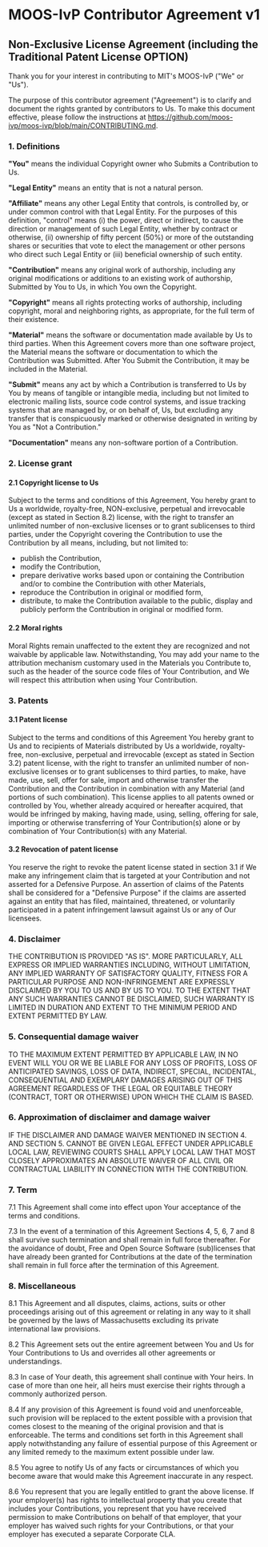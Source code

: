 # MOOS-IvP Contributor Agreement v1

## Non-Exclusive License Agreement (including the Traditional Patent License OPTION)

Thank you for your interest in contributing to MIT's MOOS-IvP ("We" or "Us").

The purpose of this contributor agreement ("Agreement") is to clarify and document the rights granted by contributors to Us. To make this document effective, please follow the instructions at https://github.com/moos-ivp/moos-ivp/blob/main/CONTRIBUTING.md.

### 1\. Definitions

**"You"** means the individual Copyright owner who Submits a Contribution to Us.

**"Legal Entity"** means an entity that is not a natural person.

**"Affiliate"** means any other Legal Entity that controls, is controlled by, or under common control with that Legal Entity. For the purposes of this definition, "control" means (i) the power, direct or indirect, to cause the direction or management of such Legal Entity, whether by contract or otherwise, (ii) ownership of fifty percent (50%) or more of the outstanding shares or securities that vote to elect the management or other persons who direct such Legal Entity or (iii) beneficial ownership of such entity.

**"Contribution"** means any original work of authorship, including any original modifications or additions to an existing work of authorship, Submitted by You to Us, in which You own the Copyright.

**"Copyright"** means all rights protecting works of authorship, including copyright, moral and neighboring rights, as appropriate, for the full term of their existence.

**"Material"** means the software or documentation made available by Us to third parties. When this Agreement covers more than one software project, the Material means the software or documentation to which the Contribution was Submitted. After You Submit the Contribution, it may be included in the Material.

**"Submit"** means any act by which a Contribution is transferred to Us by You by means of tangible or intangible media, including but not limited to electronic mailing lists, source code control systems, and issue tracking systems that are managed by, or on behalf of, Us, but excluding any transfer that is conspicuously marked or otherwise designated in writing by You as "Not a Contribution."

**"Documentation"** means any non-software portion of a Contribution.

### 2\. License grant

#### 2.1 Copyright license to Us

Subject to the terms and conditions of this Agreement, You hereby grant to Us a worldwide, royalty-free, NON-exclusive, perpetual and irrevocable (except as stated in Section 8.2) license, with the right to transfer an unlimited number of non-exclusive licenses or to grant sublicenses to third parties, under the Copyright covering the Contribution to use the Contribution by all means, including, but not limited to:

* publish the Contribution,
* modify the Contribution,
* prepare derivative works based upon or containing the Contribution and/or to combine the Contribution with other Materials,
* reproduce the Contribution in original or modified form,
* distribute, to make the Contribution available to the public, display and publicly perform the Contribution in original or modified form.

#### 2.2 Moral rights

Moral Rights remain unaffected to the extent they are recognized and not waivable by applicable law. Notwithstanding, You may add your name to the attribution mechanism customary used in the Materials you Contribute to, such as the header of the source code files of Your Contribution, and We will respect this attribution when using Your Contribution.

### 3\. Patents

#### 3.1 Patent license

Subject to the terms and conditions of this Agreement You hereby grant to Us and to recipients of Materials distributed by Us a worldwide, royalty-free, non-exclusive, perpetual and irrevocable (except as stated in Section 3.2) patent license, with the right to transfer an unlimited number of non-exclusive licenses or to grant sublicenses to third parties, to make, have made, use, sell, offer for sale, import and otherwise transfer the Contribution and the Contribution in combination with any Material (and portions of such combination). This license applies to all patents owned or controlled by You, whether already acquired or hereafter acquired, that would be infringed by making, having made, using, selling, offering for sale, importing or otherwise transferring of Your Contribution(s) alone or by combination of Your Contribution(s) with any Material.

#### 3.2 Revocation of patent license

You reserve the right to revoke the patent license stated in section 3.1 if We make any infringement claim that is targeted at your Contribution and not asserted for a Defensive Purpose. An assertion of claims of the Patents shall be considered for a "Defensive Purpose" if the claims are asserted against an entity that has filed, maintained, threatened, or voluntarily participated in a patent infringement lawsuit against Us or any of Our licensees.

### 4. Disclaimer

THE CONTRIBUTION IS PROVIDED "AS IS". MORE PARTICULARLY, ALL EXPRESS OR IMPLIED WARRANTIES INCLUDING, WITHOUT LIMITATION, ANY IMPLIED WARRANTY OF SATISFACTORY QUALITY, FITNESS FOR A PARTICULAR PURPOSE AND NON-INFRINGEMENT ARE EXPRESSLY DISCLAIMED BY YOU TO US AND BY US TO YOU. TO THE EXTENT THAT ANY SUCH WARRANTIES CANNOT BE DISCLAIMED, SUCH WARRANTY IS LIMITED IN DURATION AND EXTENT TO THE MINIMUM PERIOD AND EXTENT PERMITTED BY LAW.

### 5. Consequential damage waiver

TO THE MAXIMUM EXTENT PERMITTED BY APPLICABLE LAW, IN NO EVENT WILL YOU OR WE BE LIABLE FOR ANY LOSS OF PROFITS, LOSS OF ANTICIPATED SAVINGS, LOSS OF DATA, INDIRECT, SPECIAL, INCIDENTAL, CONSEQUENTIAL AND EXEMPLARY DAMAGES ARISING OUT OF THIS AGREEMENT REGARDLESS OF THE LEGAL OR EQUITABLE THEORY (CONTRACT, TORT OR OTHERWISE) UPON WHICH THE CLAIM IS BASED.

### 6. Approximation of disclaimer and damage waiver

IF THE DISCLAIMER AND DAMAGE WAIVER MENTIONED IN SECTION 4. AND SECTION 5. CANNOT BE GIVEN LEGAL EFFECT UNDER APPLICABLE LOCAL LAW, REVIEWING COURTS SHALL APPLY LOCAL LAW THAT MOST CLOSELY APPROXIMATES AN ABSOLUTE WAIVER OF ALL CIVIL OR CONTRACTUAL LIABILITY IN CONNECTION WITH THE CONTRIBUTION.

### 7. Term

7.1 This Agreement shall come into effect upon Your acceptance of the terms and conditions.

7.3 In the event of a termination of this Agreement Sections 4, 5, 6, 7 and 8 shall survive such termination and shall remain in full force thereafter. For the avoidance of doubt, Free and Open Source Software (sub)licenses that have already been granted for Contributions at the date of the termination shall remain in full force after the termination of this Agreement.

### 8. Miscellaneous

8.1 This Agreement and all disputes, claims, actions, suits or other proceedings arising out of this agreement or relating in any way to it shall be governed by the laws of Massachusetts excluding its private international law provisions.

8.2 This Agreement sets out the entire agreement between You and Us for Your Contributions to Us and overrides all other agreements or understandings.

8.3 In case of Your death, this agreement shall continue with Your heirs. In case of more than one heir, all heirs must exercise their rights through a commonly authorized person.

8.4 If any provision of this Agreement is found void and unenforceable, such provision will be replaced to the extent possible with a provision that comes closest to the meaning of the original provision and that is enforceable. The terms and conditions set forth in this Agreement shall apply notwithstanding any failure of essential purpose of this Agreement or any limited remedy to the maximum extent possible under law.

8.5 You agree to notify Us of any facts or circumstances of which you become aware that would make this Agreement inaccurate in any respect.

8.6 You represent that you are legally entitled to grant the above license. If your employer(s) has rights to intellectual property that you create that includes your Contributions, you represent that you have received permission to make Contributions on behalf of that employer, that your employer has waived such rights for your Contributions, or that your employer has executed a separate Corporate CLA.
